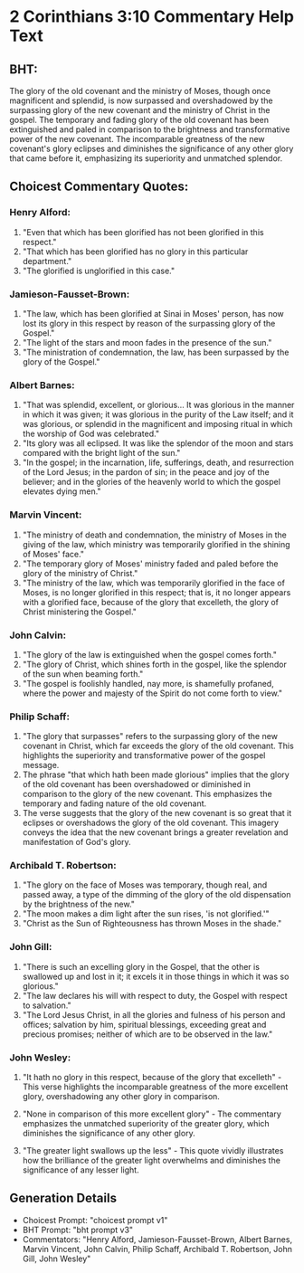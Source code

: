# 2 Corinthians 3:10 Commentary Help Text

## BHT:
The glory of the old covenant and the ministry of Moses, though once magnificent and splendid, is now surpassed and overshadowed by the surpassing glory of the new covenant and the ministry of Christ in the gospel. The temporary and fading glory of the old covenant has been extinguished and paled in comparison to the brightness and transformative power of the new covenant. The incomparable greatness of the new covenant's glory eclipses and diminishes the significance of any other glory that came before it, emphasizing its superiority and unmatched splendor.

## Choicest Commentary Quotes:
### Henry Alford:
1. "Even that which has been glorified has not been glorified in this respect."
2. "That which has been glorified has no glory in this particular department."
3. "The glorified is unglorified in this case."

### Jamieson-Fausset-Brown:
1. "The law, which has been glorified at Sinai in Moses' person, has now lost its glory in this respect by reason of the surpassing glory of the Gospel."
2. "The light of the stars and moon fades in the presence of the sun."
3. "The ministration of condemnation, the law, has been surpassed by the glory of the Gospel."

### Albert Barnes:
1. "That was splendid, excellent, or glorious... It was glorious in the manner in which it was given; it was glorious in the purity of the Law itself; and it was glorious, or splendid in the magnificent and imposing ritual in which the worship of God was celebrated."
2. "Its glory was all eclipsed. It was like the splendor of the moon and stars compared with the bright light of the sun."
3. "In the gospel; in the incarnation, life, sufferings, death, and resurrection of the Lord Jesus; in the pardon of sin; in the peace and joy of the believer; and in the glories of the heavenly world to which the gospel elevates dying men."

### Marvin Vincent:
1. "The ministry of death and condemnation, the ministry of Moses in the giving of the law, which ministry was temporarily glorified in the shining of Moses' face."
2. "The temporary glory of Moses' ministry faded and paled before the glory of the ministry of Christ."
3. "The ministry of the law, which was temporarily glorified in the face of Moses, is no longer glorified in this respect; that is, it no longer appears with a glorified face, because of the glory that excelleth, the glory of Christ ministering the Gospel."

### John Calvin:
1. "The glory of the law is extinguished when the gospel comes forth."
2. "The glory of Christ, which shines forth in the gospel, like the splendor of the sun when beaming forth."
3. "The gospel is foolishly handled, nay more, is shamefully profaned, where the power and majesty of the Spirit do not come forth to view."

### Philip Schaff:
1. "The glory that surpasses" refers to the surpassing glory of the new covenant in Christ, which far exceeds the glory of the old covenant. This highlights the superiority and transformative power of the gospel message.
2. The phrase "that which hath been made glorious" implies that the glory of the old covenant has been overshadowed or diminished in comparison to the glory of the new covenant. This emphasizes the temporary and fading nature of the old covenant.
3. The verse suggests that the glory of the new covenant is so great that it eclipses or overshadows the glory of the old covenant. This imagery conveys the idea that the new covenant brings a greater revelation and manifestation of God's glory.

### Archibald T. Robertson:
1. "The glory on the face of Moses was temporary, though real, and passed away, a type of the dimming of the glory of the old dispensation by the brightness of the new." 
2. "The moon makes a dim light after the sun rises, 'is not glorified.'"
3. "Christ as the Sun of Righteousness has thrown Moses in the shade."

### John Gill:
1. "There is such an excelling glory in the Gospel, that the other is swallowed up and lost in it; it excels it in those things in which it was so glorious."
2. "The law declares his will with respect to duty, the Gospel with respect to salvation."
3. "The Lord Jesus Christ, in all the glories and fulness of his person and offices; salvation by him, spiritual blessings, exceeding great and precious promises; neither of which are to be observed in the law."

### John Wesley:
1. "It hath no glory in this respect, because of the glory that excelleth" - This verse highlights the incomparable greatness of the more excellent glory, overshadowing any other glory in comparison.

2. "None in comparison of this more excellent glory" - The commentary emphasizes the unmatched superiority of the greater glory, which diminishes the significance of any other glory.

3. "The greater light swallows up the less" - This quote vividly illustrates how the brilliance of the greater light overwhelms and diminishes the significance of any lesser light.


## Generation Details
- Choicest Prompt: "choicest prompt v1"
- BHT Prompt: "bht prompt v3"
- Commentators: "Henry Alford, Jamieson-Fausset-Brown, Albert Barnes, Marvin Vincent, John Calvin, Philip Schaff, Archibald T. Robertson, John Gill, John Wesley"
